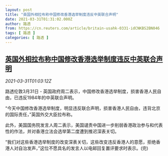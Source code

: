 ```yaml
---
layout: post
title: "英国外相拉布称中国修改香港选举制度违反中英联合声明"
date: 2021-03-31T01:31:02.000Z
author: 路透
from: https://cn.reuters.com/article/britain-usahk-0331-idCNKBS2BN046
tags: [ 路透 ]
categories: [ 路透 ]
---
```

<!--1617154262000-->
[英国外相拉布称中国修改香港选举制度违反中英联合声明](https://cn.reuters.com/article/britain-usahk-0331-idCNKBS2BN046)
------

<div>
<div><i>2021-03-31T01:03:12Z</i></div><p>路透伦敦3月31日 - 英国政府周二表示，中国修改香港选举制度，损害香港人民自由，已违反1984年的中英联合声明。</p><p>“今天中国修改香港选举制度，明显违反联合声明，损害香港人民自由，违背北京的国际责任，”英国外交大臣拉布称。</p><p>此外，美国国务院发言人周二表示，美国谴责中国进一步削弱香港政治参与和代表性的作法，并对香港立法会选举第二度遭到推迟深表关切。</p><p>“我们对这些香港选举制度的改变深表关切，这些改变违反香港人的意愿，拒绝香港人对自治发声，”这位不愿具名的发言人以电邮回复置评要求时表示。(完)</p>
</div>
